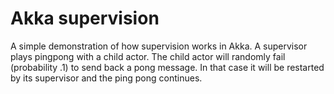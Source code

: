 Akka supervision
=========================

A simple demonstration of how supervision works in Akka. A supervisor plays pingpong with a child actor. The child actor will randomly fail (probability .1) to send back a pong message. In that case it will be restarted by its supervisor and the ping pong continues.
